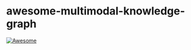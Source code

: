 # awesome-multimodal-knowledge-graph

[![Awesome](https://awesome.re/badge-flat.svg)](https://awesome.re)

